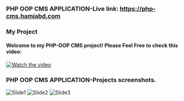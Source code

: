 ### PHP OOP CMS APPLICATION-Live link: https://php-cms.hamjabd.com
### My Project
#### Welcome to my PHP-OOP CMS project! Please Feel Free to check this video:
[![Watch the video](https://img.youtube.com/vi/Se89eh0DHJM/0.jpg)](https://www.youtube.com/embed/Se89eh0DHJM)


### PHP OOP CMS APPLICATION-Projects screenshots.
![Slide1](https://github.com/AmirHam-Za/cms-oop/assets/125890933/5250b8ab-3d13-4f97-81b6-40b9c696bbb5)
![Slide2](https://github.com/AmirHam-Za/cms-oop/assets/125890933/9d1c8eb0-d99a-48d4-ab2f-795641b86010)
![Slide3](https://github.com/AmirHam-Za/cms-oop/assets/125890933/91bc6206-99a0-46e2-b63a-fc8a19785217)


